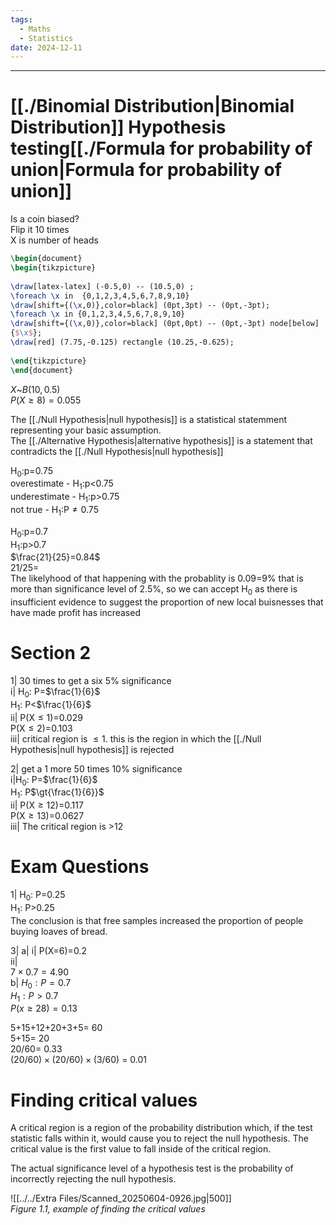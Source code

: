 ```yaml
---
tags:
  - Maths
  - Statistics
date: 2024-12-11
---
```

---  
# [[./Binomial Distribution|Binomial Distribution]] Hypothesis testing[[./Formula for probability of union|Formula for probability of union]]  
Is a coin biased?  
Flip it 10 times  
X is number of heads  
```tikz  
\begin{document}  
\begin{tikzpicture}  
  
\draw[latex-latex] (-0.5,0) -- (10.5,0) ;  
\foreach \x in  {0,1,2,3,4,5,6,7,8,9,10}  
\draw[shift={(\x,0)},color=black] (0pt,3pt) -- (0pt,-3pt);  
\foreach \x in {0,1,2,3,4,5,6,7,8,9,10}  
\draw[shift={(\x,0)},color=black] (0pt,0pt) -- (0pt,-3pt) node[below]   
{$\x$};  
\draw[red] (7.75,-0.125) rectangle (10.25,-0.625);  
  
\end{tikzpicture}  
\end{document}  
```  
$X$~$B(10,0.5)$  
$P(X\ge8)=0.055$  
  
The [[./Null Hypothesis|null hypothesis]] is a statistical statemment representing your basic assumption.  
The [[./Alternative Hypothesis|alternative hypothesis]] is a statement that contradicts the [[./Null Hypothesis|null hypothesis]]  
  
H$_0$:p=0.75  
overestimate - H$_1$:p<0.75  
underestimate - H$_1$:p>0.75  
not true - H$_1$:P$\neq0.75$  
  
H$_0$:p=0.7  
H$_1$:p>0.7  
$\frac{21}{25}=0.84$   
21/25=  
The likelyhood of that happening with the probablity is 0.09=9% that is more than significance level of 2.5%, so we can accept H$_0$ as there is insufficient evidence to suggest the proportion of new local buisnesses that have made profit has increased  
  
# Section 2  
1| 30 times to get a six 5% significance   
i| H$_0$: P=$\frac{1}{6}$  
H$_1$: P<$\frac{1}{6}$  
ii| P(X$\le1$)=0.029  
P(X$\le2$)=0.103  
iii| critical region is $\le1$. this is the region in which the [[./Null Hypothesis|null hypothesis]] is rejected  
  
2| get a 1 more  50 times  10% significance  
i|H$_0$: P=$\frac{1}{6}$  
H$_1$: P$\gt{\frac{1}{6}}$   
ii| P(X$\ge12$)=0.117  
P(X$\ge13$)=0.0627  
iii| The critical region is >12  
  
# Exam Questions  
1| H$_0$: P=0.25  
H$_1$: P>0.25  
The conclusion is that free samples increased the proportion of people buying loaves of bread.  
  
3| a| i| P(X=6)=0.2  
ii|  
$7 \times 0.7 = 4.90$  
b| $H_0: P=0.7$  
$H_1: P>0.7$  
$P(x\ge28)=0.13$  
  
5+15+12+20+3+5= 60  
5+15= 20  
20/60= 0.33  
$(20/60) \times (20/60) \times (3/60)$  = 0.01  
  
# Finding critical values  
A critical region is a region of the probability distribution which, if the test statistic falls within it, would cause you to reject the null hypothesis. The critical value is the first value to fall inside of the critical region.  
  
The actual significance level of a hypothesis test is the probability of incorrectly rejecting the null hypothesis.  
  
![[../../Extra Files/Scanned_20250604-0926.jpg|500]]  
*Figure 1.1, example of finding the critical values*  
